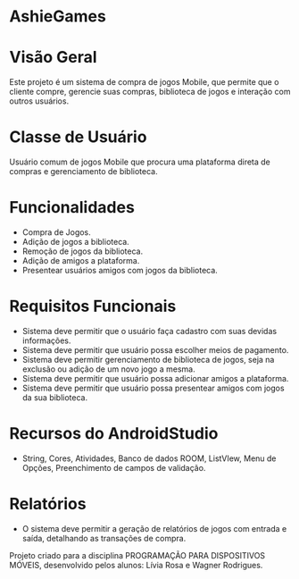 # AshieGames 
# Visão Geral
  Este projeto é um sistema de compra de jogos Mobile, que permite que o cliente compre, gerencie suas compras, biblioteca de jogos e interação com outros usuários. 

# Classe de Usuário
  Usuário comum de jogos Mobile que procura uma plataforma direta de compras e gerenciamento de biblioteca. 

# Funcionalidades 
  * Compra de Jogos.
  * Adição de jogos a biblioteca.
  * Remoção de jogos da biblioteca.
  * Adição de amigos a plataforma.
  * Presentear usuários amigos com jogos da biblioteca.
    
# Requisitos Funcionais
  * Sistema deve permitir que o usuário faça cadastro com suas devidas informações.
  * Sistema deve permitir que usuário possa escolher meios de pagamento.
  * Sistema deve permitir gerenciamento de biblioteca de jogos, seja na exclusão ou adição de um novo jogo a mesma.
  * Sistema deve permitir que usuário possa adicionar amigos a plataforma.
  * Sistema deve permitir que usuário possa presentear amigos com jogos da sua biblioteca.
    
# Recursos do AndroidStudio
  * String, Cores, Atividades, Banco de dados ROOM, ListVIew, Menu de Opções, Preenchimento de campos de validação. 

# Relatórios 
  * O sistema deve permitir a geração de relatórios de jogos com entrada e saída, detalhando as transações de compra. 



Projeto criado para a disciplina PROGRAMAÇÃO PARA DISPOSITIVOS MÓVEIS, desenvolvido pelos alunos: Lívia Rosa e Wagner Rodrigues. 
